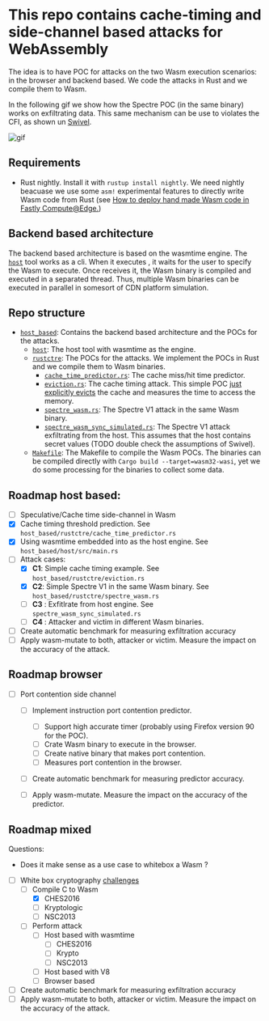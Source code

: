 # This repo contains cache-timing and side-channel based attacks for WebAssembly

The idea is to have POC for attacks on the two Wasm execution scenarios: in the browser and backend based. We code the attacks in Rust and we compile them to Wasm.

In the following gif we show how the Spectre POC (in the same binary) works on exfiltrating data. This same mechanism can be use to violates the CFI, as shown un [Swivel](https://arxiv.org/abs/2102.12730).

![gif](/docs/video.gif)


## Requirements
- Rust nightly. Install it with `rustup install nightly`. We need nightly beacuase we use some `asm!` experimental features to directly write Wasm code from Rust (see [How to deploy hand made Wasm code in Fastly Compute@Edge.](https://www.jacarte.me/blog/2021/HandMadeWasmDeploInFastly/))


## Backend based architecture

The backend based architecture is based on the wasmtime engine. The [`host`](/host_based/host) tool works as a cli. When it executes , it waits for the user to specify the Wasm to execute. Once receives it, the Wasm binary is compiled and executed in a separated thread. Thus, multiple Wasm binaries can be executed in parallel in somesort of CDN platform simulation.




## Repo structure

- [`host_based`](/host_based): Contains the backend based architecture and the POCs for the attacks.
  - [`host`](/host_based/host): The host tool with wasmtime as the engine.
  - [`rustctre`](/host_based/rustctre): The POCs for the attacks. We implement the POCs in Rust and we compile them to Wasm binaries.
    - [`cache_time_predictor.rs`](/host_based/rustctre/src/cache_time_predictor.rs): The cache miss/hit time predictor.
    - [`eviction.rs`](/host_based/rustctre/src/eviction.rs): The cache timing attack. This simple POC [just explicitly evicts](https://github.com/Jacarte/TAWasm/blob/420017590f641682defbf8114ffa881d984e7709/host_based/rustctre/src/eviction.rs#L87) the cache and measures the time to access the memory.
    - [`spectre_wasm.rs`](/host_based/rustctre/src/spectre_wasm.rs): The Spectre V1 attack in the same Wasm binary.
    - [`spectre_wasm_sync_simulated.rs`](/host_based/rustctre/src/spectre_wasm_sync_simulated.rs): The Spectre V1 attack exfiltrating from the host. This assumes that the host contains secret values (TODO double check the assumptions of Swivel).
  - [`Makefile`](/host_based/Makefile): The Makefile to compile the Wasm POCs. The binaries can be compiled directly with `Cargo build --target=wasm32-wasi`, yet we do some processing for the binaries to collect some data.


## Roadmap host based:

- [ ] Speculative/Cache time side-channel in Wasm
 - [x] Cache timing threshold prediction. See `host_based/rustctre/cache_time_predictor.rs`
 - [x] Using wasmtime embedded into as the host engine. See `host_based/host/src/main.rs`
 - [ ] Attack cases:
   - [x] **C1**: Simple cache timing example. See `host_based/rustctre/eviction.rs`
   - [x] **C2**: Simple Spectre V1 in the same Wasm binary. See `host_based/rustctre/spectre_wasm.rs`
   - [ ] **C3**  : Exfitlrate from host engine. See `spectre_wasm_sync_simulated.rs`
   - [ ] **C4**  : Attacker and victim in different Wasm binaries.
- [ ] Create automatic benchmark for measuring exfiltration accuracy
- [ ] Apply wasm-mutate to both, attacker or victim. Measure the impact on the accuracy of the attack.

## Roadmap browser

- [ ] Port contention side channel
  - [ ] Implement instruction port contention predictor.
    - [ ] Support high accurate timer (probably using Firefox version 90 for the POC).
    - [ ] Crate Wasm binary to execute in the browser.
    - [ ] Create native binary that makes port contention.
    - [ ] Measures port contention in the browser.
  - [ ] Create automatic benchmark for measuring predictor accuracy.
  - [ ] Apply wasm-mutate. Measure the impact on the accuracy of the predictor.


## Roadmap mixed

Questions:
- Does it make sense as a use case to whitebox a Wasm ?

- [ ] White box cryptography [challenges](https://github.com/SideChannelMarvels/Deadpool)
  - [ ] Compile C to Wasm
    - [x] CHES2016
    - [ ] Kryptologic
    - [ ] NSC2013
  - [ ] Perform attack
    - [ ] Host based with wasmtime
      - [ ] CHES2016
      - [ ] Krypto
      - [ ] NSC2013
    - [ ] Host based with V8
    - [ ] Browser based
- [ ] Create automatic benchmark for measuring exfiltration accuracy
- [ ] Apply wasm-mutate to both, attacker or victim. Measure the impact on the accuracy of the attack.
